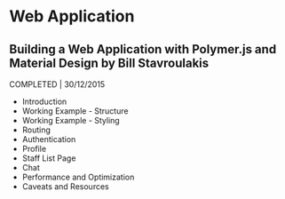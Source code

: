 # Web Application

## Building a Web Application with Polymer.js and Material Design by Bill Stavroulakis
COMPLETED | 30/12/2015

- Introduction
- Working Example - Structure
- Working Example - Styling
- Routing
- Authentication
- Profile
- Staff List Page
- Chat
- Performance and Optimization
- Caveats and Resources